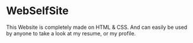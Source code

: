 # WebSelfSite
This Website is completely made on HTML &amp; CSS. And can easily be used by anyone to take a look at my resume, or my profile.
